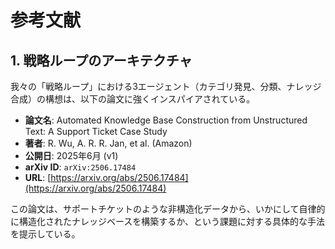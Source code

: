# 参考文献

## 1. 戦略ループのアーキテクチャ

我々の「戦略ループ」における3エージェント（カテゴリ発見、分類、ナレッジ合成）の構想は、以下の論文に強くインスパイアされている。

- **論文名**: Automated Knowledge Base Construction from Unstructured Text: A Support Ticket Case Study
- **著者**: R. Wu, A. R. R. Jan, et al. (Amazon)
- **公開日**: 2025年6月 (v1)
- **arXiv ID**: `arXiv:2506.17484`
- **URL**: [https://arxiv.org/abs/2506.17484](https://arxiv.org/abs/2506.17484)

この論文は、サポートチケットのような非構造化データから、いかにして自律的に構造化されたナレッジベースを構築するか、という課題に対する具体的な手法を提示している。 